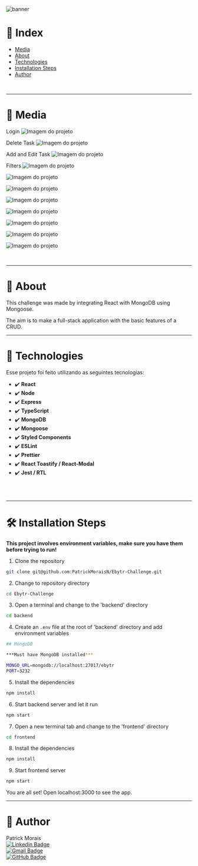 ![banner](./frontend/src/assets/ebytr.banner.png)
<br />

# :pushpin: Index
- [Media](#camera_flash-media)
- [About](#monocle_face-about)
- [Technologies](#rocket-technologies)
- [Installation Steps](#hammer_and_wrench-installations-steps)
- [Author](#closed_book-author)
<br />

---

# :camera_flash: Media

Login
![Imagem do projeto](./frontend/src/assets/ebytr1.gif)

Delete Task
![Imagem do projeto](./frontend/src/assets/ebytr2.gif)

Add and Edit Task
![Imagem do projeto](./frontend/src/assets/ebytr3.gif)

Filters
![Imagem do projeto](./frontend/src/assets/ebytr4.gif)


![Imagem do projeto](./frontend/src/assets/ebytr.login.png)

![Imagem do projeto](./frontend/src/assets/ebytr.home.png)

![Imagem do projeto](./frontend/src/assets/ebytr.task.png)

![Imagem do projeto](./frontend/src/assets/ebytr.addTask.png)

![Imagem do projeto](./frontend/src/assets/ebytr.edit.png)

![Imagem do projeto](./frontend/src/assets/ebytr.delete.png)

![Imagem do projeto](./frontend/src/assets/ebytr.about.png)



<br />

---
# :monocle_face: About
This challenge was made by integrating React with MongoDB using Mongoose.

The aim is to make a full-stack application with the basic features of a CRUD.
<br />

---

# :rocket: Technologies
Esse projeto foi feito utilizando as seguintes tecnologias: <br>
- :heavy_check_mark: **React**
- :heavy_check_mark: **Node**
- :heavy_check_mark: **Express**
- :heavy_check_mark: **TypeScript**
- :heavy_check_mark: **MongoDB**
- :heavy_check_mark: **Mongoose**
- :heavy_check_mark: **Styled Components**
- :heavy_check_mark: **ESLint**
- :heavy_check_mark: **Prettier**
- :heavy_check_mark: **React Toastify / React-Modal**
- :heavy_check_mark: **Jest / RTL**
<br><br>
<br />

---

# :hammer_and_wrench: Installation Steps
**This project involves environment variables, make sure you have them before trying to run!**

1. Clone the repository

```bash
git clone git@github.com:PatrickMoraisN/Ebytr-Challenge.git
```

2. Change to repository directory

```bash
cd Ebytr-Challenge
```

3. Open a terminal and change to the 'backend' directory

```bash
cd backend
```

4. Create an `.env` file at the root of 'backend' directory and add environment variables

```bash
## MongoDB

***Must have MongoDB installed***

MONGO_URL=mongodb://localhost:27017/ebytr
PORT=3232
```

5. Install the dependencies

```bash
npm install
```

6. Start backend server and let it run

```bash
npm start
```

7. Open a new terminal tab and change to the 'frontend' directory

```bash
cd frontend
```

8. Install the dependencies

```bash
npm install
```

9. Start frontend server

```bash
npm start
```

You are all set! Open localhost:3000 to see the app.

---

# :closed_book: Author
Patrick Morais <br>
[![Linkedin Badge](https://img.shields.io/badge/-Linkedin-6633cc?style=flat-square&logo=Linkedin&logoColor=white&link=https://www.linkedin.com/in/patrick-morais/)](https://www.linkedin.com/in/patrick-morais/)<br>
[![Gmail Badge](https://img.shields.io/badge/-ppternunes@gmail.com-6633cc?style=flat-square&logo=Gmail&logoColor=white&link=mailto:ppternunes@gmail.com)](mailto:ppternunes@gmail.com)<br>
[![GitHub Badge](https://img.shields.io/badge/-Patrick%20Morais-6633cc?style=flat-square&logo=github&logoColor=white)](https://www.github.com/patrickmoraisn/)

